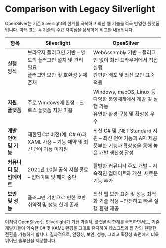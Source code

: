 # Comparison with Legacy Silverlight




OpenSilver는 기존 Silverlight의 한계를 극복하고 최신 웹 기술을 적극 반영한 플랫폼입니다. 아래 표는 두 기술의 주요 차이점을 상세하게 비교한 내용입니다.

| **항목**           | **Silverlight**                                                                                 | **OpenSilver**                                                                                          |
|-------------------|-------------------------------------------------------------------------------------------------|---------------------------------------------------------------------------------------------------------|
| **실행 방식**       | 브라우저 플러그인 기반 – 별도의 플러그인 설치 및 관리 필요<br>플러그인 보안 및 호환성 문제 존재        | WebAssembly 기반 – 플러그인 없이 최신 브라우저에서 직접 실행<br>간편한 배포 및 최신 보안 표준 적용            |
| **지원 플랫폼**     | 주로 Windows에 한정 – 크로스 플랫폼 지원 미흡                                                     | Windows, macOS, Linux 등 다양한 운영체제에서 개발 및 실행 가능<br>유연한 환경 구성 및 확장성 우수                 |
| **개발 언어 및 기능** | 제한된 C# 버전(예: C# 6)과 XAML 사용 – 기능 제약 및 최신 언어 기능 미지원                             | 최신 C# 및 .NET Standard 지원 – 최신 언어 기능과 API 제공<br>풍부한 기능과 확장성을 통해 높은 개발 생산성 달성    |
| **커뮤니티 및 업데이트** | 2021년 10월 공식 지원 종료 – 업데이트 및 패치 중단                                             | 활발한 커뮤니티 주도 개발 – 지속적인 업데이트와 개선, 새로운 기능 추가                                     |
| **보안 및 성능**    | 플러그인 기반으로 인한 보안 취약점 및 성능 한계 존재                                                 | 최신 웹 보안 표준 및 성능 최적화 기술 적용 – 안전하고 빠른 실행 환경 제공                                    |

이처럼 OpenSilver는 Silverlight가 가진 기술적, 플랫폼적 한계를 극복하면서도, 기존 개발자들이 익숙한 C# 및 XAML 환경을 그대로 유지하여 데스크탑과 웹 간의 원활한 전환을 가능하게 합니다. 결과적으로, 안정성, 보안, 성능, 그리고 확장성 측면에서 더욱 뛰어난 솔루션을 제공합니다.
